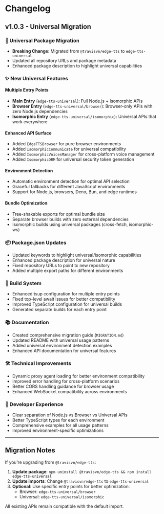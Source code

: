 # Changelog

## v1.0.3 - Universal Migration

### 🚀 Universal Package Migration

- **Breaking Change**: Migrated from `@travisvn/edge-tts` to `edge-tts-universal`
- Updated all repository URLs and package metadata
- Enhanced package description to highlight universal capabilities

### ✨ New Universal Features

#### Multiple Entry Points

- **Main Entry** (`edge-tts-universal`): Full Node.js + Isomorphic APIs
- **Browser Entry** (`edge-tts-universal/browser`): Browser-only APIs with zero Node.js dependencies
- **Isomorphic Entry** (`edge-tts-universal/isomorphic`): Universal APIs that work everywhere

#### Enhanced API Surface

- Added `EdgeTTSBrowser` for pure browser environments
- Added `IsomorphicCommunicate` for universal compatibility
- Added `IsomorphicVoicesManager` for cross-platform voice management
- Added `IsomorphicDRM` for universal security token generation

#### Environment Detection

- Automatic environment detection for optimal API selection
- Graceful fallbacks for different JavaScript environments
- Support for Node.js, browsers, Deno, Bun, and edge runtimes

#### Bundle Optimization

- Tree-shakable exports for optimal bundle size
- Separate browser builds with zero external dependencies
- Isomorphic builds using universal packages (cross-fetch, isomorphic-ws)

### 📦 Package.json Updates

- Updated keywords to highlight universal/isomorphic capabilities
- Enhanced package description for universal nature
- Fixed repository URLs to point to new repository
- Added multiple export paths for different environments

### 🔧 Build System

- Enhanced tsup configuration for multiple entry points
- Fixed top-level await issues for better compatibility
- Improved TypeScript configuration for universal builds
- Generated separate builds for each entry point

### 📚 Documentation

- Created comprehensive migration guide (`MIGRATION.md`)
- Updated README with universal usage patterns
- Added universal environment detection examples
- Enhanced API documentation for universal features

### 🛠️ Technical Improvements

- Dynamic proxy agent loading for better environment compatibility
- Improved error handling for cross-platform scenarios
- Better CORS handling guidance for browser usage
- Enhanced WebSocket compatibility across environments

### 🎯 Developer Experience

- Clear separation of Node.js vs Browser vs Universal APIs
- Better TypeScript types for each environment
- Comprehensive examples for all usage patterns
- Improved environment-specific optimizations

---

## Migration Notes

If you're upgrading from `@travisvn/edge-tts`:

1. **Update package**: `npm uninstall @travisvn/edge-tts && npm install edge-tts-universal`
2. **Update imports**: Change `@travisvn/edge-tts` to `edge-tts-universal`
3. **Optional**: Use specific entry points for better optimization:
   - Browser: `edge-tts-universal/browser`
   - Universal: `edge-tts-universal/isomorphic`

All existing APIs remain compatible with the default import.
